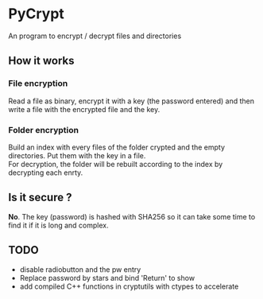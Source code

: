 # PyCrypt
An program to encrypt / decrypt files and directories

## How it works
### File encryption
Read a file as binary, encrypt it with a key (the password entered) and then write a file with the encrypted file and the key.

### Folder encryption
Build an index with every files of the folder crypted and the empty directories. Put them with the key in a file.  
For decryption, the folder will be rebuilt according to the index by decrypting each enrty.  

## Is it secure ?
__No__. The key (password) is hashed with SHA256 so it can take some time to find it if it is long and complex.  

## TODO
 - disable radiobutton and the pw entry
 - Replace password by stars and bind 'Return' to show
 - add compiled C++ functions in cryptutils with ctypes to accelerate
